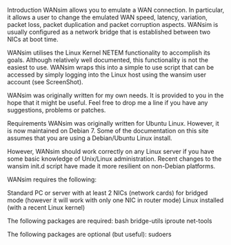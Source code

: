 Introduction
WANsim allows you to emulate a WAN connection. In particular, it allows a user to change the emulated WAN speed, latency, variation, packet loss, packet duplication and packet corruption aspects. WANsim is usually configured as a network bridge that is established between two NICs at boot time.

WANsim utilises the Linux Kernel NETEM functionality to accomplish its goals. Although relatively well documented, this functionality is not the easiest to use. WANsim wraps this into a simple to use script that can be accessed by simply logging into the Linux host using the wansim user account (see ScreenShot).

WANsim was originally written for my own needs. It is provided to you in the hope that it might be useful. Feel free to drop me a line if you have any suggestions, problems or patches.


Requirements
WANsim was originally written for Ubuntu Linux. However, it is now maintained on Debian 7. Some of the documentation on this site assumes that you are using a Debian/Ubuntu Linux install.

However, WANsim should work correctly on any Linux server if you have some basic knowledge of Unix/Linux administration. Recent changes to the wansim init.d script have made it more resilient on non-Debian platforms.

WANsim requires the following:

Standard PC or server with at least 2 NICs (network cards) for bridged mode (however it will work with only one NIC in router mode)
Linux installed (with a recent Linux kernel)

The following packages are required:
bash
bridge-utils
iproute
net-tools

The following packages are optional (but useful):
sudoers


